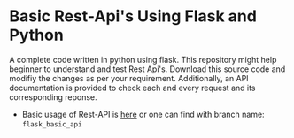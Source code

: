 # Basic Rest-Api's Using Flask and Python

A complete code written in python using flask. This repository might help beginner to understand and test Rest Api's. 
Download this source code and modifiy the changes as per your requirement. Additionally, an API documentation is provided to check each and every request and its corresponding reponse.

- Basic usage of Rest-API is [here](https://github.com/nsandeep440/flask_restful_api/tree/flask_basic_api) or one can find with branch name: `flask_basic_api`


